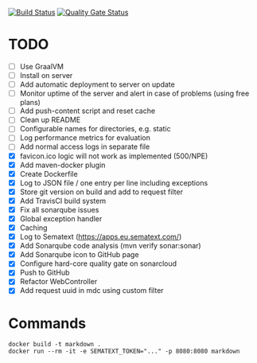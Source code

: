 [![Build Status](https://travis-ci.com/mlesniak/markdown-java.svg?branch=master)](https://travis-ci.com/mlesniak/markdown-java)
[![Quality Gate Status](https://sonarcloud.io/api/project_badges/measure?project=mlesniak_markdown-java&metric=alert_status)](https://sonarcloud.io/dashboard?id=mlesniak_markdown-java)

# TODO

- [ ] Use GraalVM
- [ ] Install on server
- [ ] Add automatic deployment to server on update
- [ ] Monitor uptime of the server and alert in case of problems (using free plans)
- [ ] Add push-content script and reset cache
- [ ] Clean up README
- [ ] Configurable names for directories, e.g. static
- [ ] Log performance metrics for evaluation
- [ ] Add normal access logs in separate file
- [X] favicon.ico logic will not work as implemented (500/NPE)
- [X] Add maven-docker plugin
- [X] Create Dockerfile
- [X] Log to JSON file / one entry per line including exceptions
- [X] Store git version on build and add to request filter
- [X] Add TravisCI build system
- [X] Fix all sonarqube issues
- [X] Global exception handler
- [X] Caching
- [X] Log to Sematext (https://apps.eu.sematext.com/)
- [X] Add Sonarqube code analysis (mvn verify sonar:sonar)
- [X] Add Sonarqube icon to GitHub page
- [X] Configure hard-core quality gate on sonarcloud
- [X] Push to GitHub
- [X] Refactor WebController
- [X] Add request uuid in mdc using custom filter

# Commands

    docker build -t markdown .
    docker run --rm -it -e SEMATEXT_TOKEN="..." -p 8080:8080 markdown

